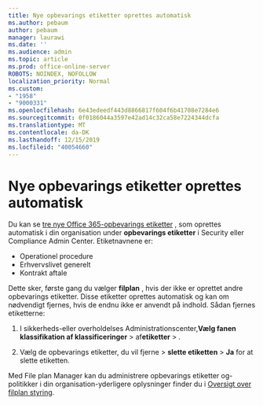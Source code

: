 ```yaml
---
title: Nye opbevarings etiketter oprettes automatisk
ms.author: pebaum
author: pebaum
manager: laurawi
ms.date: ''
ms.audience: admin
ms.topic: article
ms.prod: office-online-server
ROBOTS: NOINDEX, NOFOLLOW
localization_priority: Normal
ms.custom:
- "1958"
- "9000331"
ms.openlocfilehash: 6e43edeedf443d8866817f604f6b41708e7284e6
ms.sourcegitcommit: 0f0186044a3597e42ad14c32ca58e7224344dcfa
ms.translationtype: MT
ms.contentlocale: da-DK
ms.lasthandoff: 12/15/2019
ms.locfileid: "40054660"
---
```

# <a name="new-retention-labels-created-automatically"></a>Nye opbevarings etiketter oprettes automatisk

Du kan se [tre nye Office 365-opbevarings etiketter](https://docs.microsoft.com/office365/securitycompliance/file-plan-manager#default-retention-labels-and-label-policy) , som oprettes automatisk i din organisation under **opbevarings etiketter** i Security eller Compliance Admin Center. Etiketnavnene er:

- Operationel procedure
- Erhvervslivet generelt
- Kontrakt aftale

Dette sker, første gang du vælger **filplan** , hvis der ikke er oprettet andre opbevarings etiketter. Disse etiketter oprettes automatisk og kan om nødvendigt fjernes, hvis de endnu ikke er anvendt på indhold. Sådan fjernes etiketterne:

1. I sikkerheds-eller overholdelses Administrationscenter,**Vælg fanen** **klassifikation af klassificeringer** > af**etiketter** > .

1. Vælg de opbevarings etiketter, du vil fjerne > **slette etiketten** > **Ja** for at slette etiketten.

Med File plan Manager kan du administrere opbevarings etiketter og-politikker i din organisation-yderligere oplysninger finder du i [Oversigt over filplan styring](https://docs.microsoft.com/office365/securitycompliance/file-plan-manager).